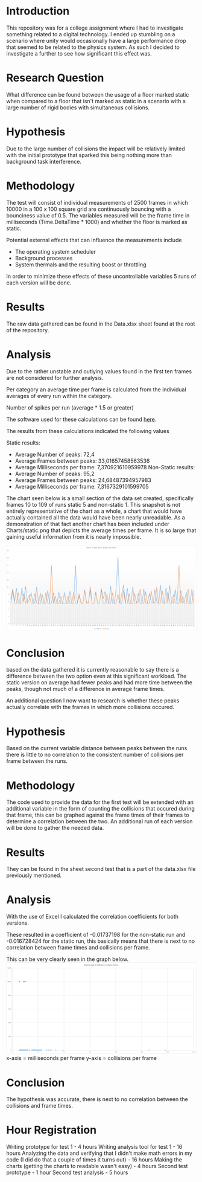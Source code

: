 ﻿<h1>Introduction</h1>
This repository was for a college assignment where I had to investigate something related to a digital technology. I ended up stumbling on a scenario where unity would occasionally have a large performance drop that seemed to be related to the physics system. As such I decided to investigate a further to see how significant this effect was.

<h1>Research Question</h1>
What difference can be found between the usage of a floor marked static when compared to a floor that isn't marked as static in a scenario with a large number of rigid bodies with simultaneous collisions.

<h1>Hypothesis</h1>
Due to the large number of collisions the impact will be relatively limited with the initial prototype that sparked this being nothing more than background task interference.

<h1>Methodology</h1>
The test will consist of individual measurements of 2500 frames in which 10000 in a 100 x 100 square grid are continuously bouncing with a bounciness value of 0.5.
The variables measured will be the frame time in milliseconds (Time.DeltaTime * 1000) and whether the floor is marked as static.<br>

Potential external effects that can influence the measurements include
 - The operating system scheduler
 - Background processes
 - System thermals and the resulting boost or throttling

In order to minimize these effects of these uncontrollable variables 5 runs of each version will be done.

<h1>Results</h1>
The raw data gathered can be found in the Data.xlsx sheet found at the root of the repository.

<h1>Analysis</h1>
Due to the rather unstable and outlying values found in the first ten frames are not considered for further analysis.

Per category an average time per frame is calculated from the individual averages of every run within the category.

Number of spikes per run (average * 1.5 or greater)

The software used for these calculations can be found [here](https://github.com/KronosTheTitan/AdvancedToolsAnalysis).

The results from these calculations indicated the following values

Static results:
 - Average Number of peaks: 72,4
 - Average Frames between peaks: 33,01657458563536
 - Average Milliseconds per frame: 7,370921610959978
Non-Static results:
 - Average Number of peaks: 95,2
 - Average Frames between peaks: 24,68487394957983
 - Average Milliseconds per frame: 7,3167329101599705

The chart seen below is a small section of the data set created, specifically frames 10 to 109 of runs static 5 and non-static 1. This snapshot is not entirely representative of the chart as a whole, a chart that would have actually contained all the data would have been nearly unreadable. As a demonstration of that fact another chart has been included under Charts/static.png that depicts the average times per frame. It is so large that gaining useful information from it is nearly impossible. 

![Initial Question](Charts/Initial.png)

<h1>Conclusion</h1>
based on the data gathered it is currently reasonable to say there is a difference between the two option even at this significant workload. The static version on average had fewer peaks and had more time between the peaks, though not much of a difference in average frame times.

An additional question I now want to research is whether these peaks actually correlate with the frames in which more collisions occured.

<h1>Hypothesis</h1>
Based on the current variable distance between peaks between the runs there is little to no correlation to the consistent number of collisions per frame between the runs.

<h1>Methodology</h1>
The code used to provide the data for the first test will be extended with an additional variable in the form of counting the collisions that occured during that frame, this can be graphed against the frame times of their frames to determine a correlation between the two. An additional run of each version will be done to gather the needed data.
<h1>Results</h1>
They can be found in the sheet second test that is a part of the data.xlsx file previously mentioned.

<h1>Analysis</h1>
With the use of Excel I calculated the correlation coefficients for both versions.

These resulted in a coefficient of -0.01737198 for the non-static run and -0.016728424 for the static run, this basically means that there is next to no correlation between frame times and collisions per frame.

This can be very clearly seen in the graph below.
![Scatter plot chart](Charts/scatter.png)
x-axis = milliseconds per frame
y-axis = collisions per frame

<h1>Conclusion</h1>
The hypothesis was accurate, there is next to no correlation between the collisions and frame times.

<h1>Hour Registration</h1>
Writing prototype for test 1 - 4 hours
Writing analysis tool for test 1 - 16 hours
Analyzing the data and verifying that I didn't make math errors in my code (I did do that a couple of times it turns out) - 16 hours
Making the charts (getting the charts to readable wasn't easy) - 4 hours
Second test prototype - 1 hour
Second test analysis - 5 hours